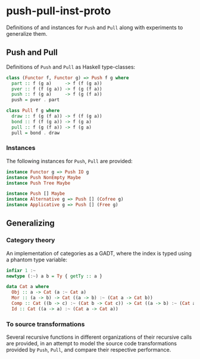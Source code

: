 # push-pull-inst-proto

Definitions of and instances for `Push` and `Pull` along with experiments to generalize them.


## Push and Pull

Definitions of `Push` and `Pull` as Haskell type-classes:

```haskell
class (Functor f, Functor g) => Push f g where
  part :: f (g a)     -> f (f (g a))
  pver :: f (f (g a)) -> f (g (f a))
  push :: f (g a)     -> f (g (f a))
  push = pver . part

class Pull f g where
  draw :: f (g (f a)) -> f (f (g a))
  bond :: f (f (g a)) -> f (g a)
  pull :: f (g (f a)) -> f (g a)
  pull = bond . draw
```


### Instances

The following instances for `Push`, `Pull` are provided:

```haskell
instance Functor g => Push IO g
instance Push NonEmpty Maybe
instance Push Tree Maybe

instance Push [] Maybe
instance Alternative g => Push [] (Cofree g)
instance Applicative g => Push [] (Free g)
```


## Generalizing

### Category theory

An implementation of categories as a GADT, where
the index is typed using a phantom type variable:

```haskell
infixr 1 :~
newtype (:~) a b = Ty { getTy :: a }

data Cat a where
  Obj :: a -> Cat (a :~ Cat a)
  Mor :: (a -> b) -> Cat ((a -> b) :~ (Cat a -> Cat b))
  Comp :: Cat ((b -> c) :~ (Cat b -> Cat c)) -> Cat ((a -> b) :~ (Cat a -> Cat b)) -> Cat ((a -> c) :~ (Cat a -> Cat c))
  Id :: Cat ((a -> a) :~ (Cat a -> Cat a))
```


### To source transformations

Several recursive functions in different organizations of their recursive calls are provided,
in an attempt to model the source code transformations provided by `Push`, `Pull`,
and compare their respective performance.

